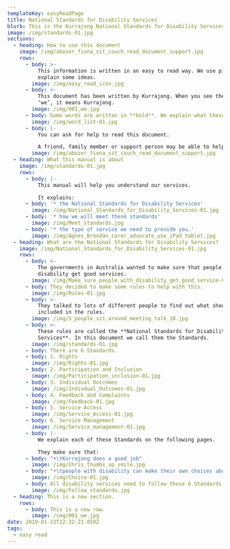 ```yaml
---
templateKey: easyReadPage
title: National Standards for Disability Services
blurb: This is the Kurrajong National Standards for Disability Services.
image: /img/standards-01.jpg
sections:
  - heading: How to use this document
    image: /img/abozer_fiona_sit_couch_read_document_support.jpg
    rows:
      - body: >-
          This information is written in an easy to read way. We use pictures to
          explain some ideas.
        image: /img/easy_read_icon.jpg
      - body: >-
          This document has been written by Kurrajong. When you see the word
          ‘we’, it means Kurrajong.
        image: /img/001_we.jpg
      - body: Some words are written in **bold**. We explain what these words mean.
        image: /img/word_list-01.jpg
      - body: |-
          You can ask for help to read this document. 

          A friend, family member or support person may be able to help you.
        image: /img/abozer_fiona_sit_couch_read_document_support.jpg
  - heading: What this manual is about
    image: /img/standards-01.jpg
    rows:
      - body: |-
          This manual will help you understand our services.

          It explains:
      - body: '* the National Standards for Disability Services'
        image: /img/National_Standards_for_Disability_Services-01.jpg
      - body: '* how we will meet these standards'
        image: /img/Meet_standards.jpg
      - body: '* the type of service we need to provide you.'
        image: /img/Agnes_Brendan_carer_advocate_use_iPad_tablet.jpg
  - heading: What are the National Standards for Disability Services?
    image: /img/National_Standards_for_Disability_Services-01.jpg
    rows:
      - body: >-
          The governments in Australia wanted to make sure that people with
          disability get good services.
        image: /img/Make_sure_people_with_disability_get_good_service-01.jpg
      - body: They decided to make some rules to help with this.
        image: /img/Rules-01.jpg
      - body: >-
          They talked to lots of different people to find out what should be
          included in the rules.
        image: /img/5_people_sit_around_meeting_talk_10.jpg
      - body: >-
          These rules are called the **National Standards for Disability
          Services**. In this document we call them the Standards.
        image: /img/standards-01.jpg
      - body: There are 6 Standards.
      - body: 1. Rights
        image: /img/Rights-01.jpg
      - body: 2. Participation and Inclusion
        image: /img/Participation_inclusion-01.jpg
      - body: 3. Individual Outcomes
        image: /img/Indivdual_Outcomes-01.jpg
      - body: 4. Feedback and Complaints
        image: /img/Feedback-01.jpg
      - body: 5. Service Access
        image: /img/Service_Access-01.jpg
      - body: 6. Service Management
        image: /img/Service_management-01.jpg
      - body: |-
          We explain each of these Standards on the following pages. 

          They make sure that:
      - body: "•\tKurrajong does a good job"
        image: /img/Chris_thumbs_up_smile.jpg
      - body: "•\tpeople with disability can make their own choices about what they need."
        image: /img/Choice-01.jpg
      - body: All disability services need to follow these 6 Standards.
        image: /img/Follow_standards.jpg
  - heading: This is a new section.
    rows:
      - body: This is a new row.
        image: /img/001_we.jpg
date: 2019-01-23T22:32:21.050Z
tags:
  - easy read
---
```


